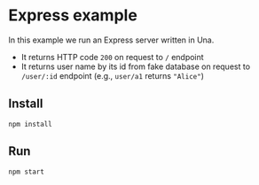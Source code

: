 # Express example

In this example we run an Express server written in Una. 
- It returns HTTP code `200` on request to `/` endpoint
- It returns user name by its id from fake database on request to `/user/:id` endpoint (e.g., `user/a1` returns `"Alice"`)

## Install

```
npm install
```

## Run

```
npm start
```
